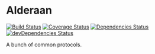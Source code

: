 # Alderaan

[![Build Status](https://travis-ci.org/diogoazevedos/alderaan.svg?branch=master)](https://travis-ci.org/diogoazevedos/alderaan)
[![Coverage Status](https://coveralls.io/repos/github/diogoazevedos/alderaan/badge.svg)](https://coveralls.io/github/diogoazevedos/alderaan)
[![Dependencies Status](https://david-dm.org/diogoazevedos/alderaan/status.svg)](https://david-dm.org/diogoazevedos/alderaan)
[![devDependencies Status](https://david-dm.org/diogoazevedos/alderaan/dev-status.svg)](https://david-dm.org/diogoazevedos/alderaan?type=dev)

A bunch of common protocols.
